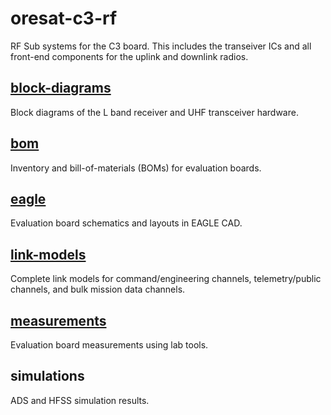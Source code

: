 # oresat-c3-rf
RF Sub systems for the C3 board.  This includes the transeiver ICs and all front-end components for the uplink and downlink radios.

## [block-diagrams](block-diagrams)
Block diagrams of the L band receiver and UHF transceiver hardware.

## [bom](bom)
Inventory and bill-of-materials (BOMs) for evaluation boards.

## [eagle](eagle)
Evaluation board schematics and layouts in EAGLE CAD.

## [link-models](link-models)
Complete link models for command/engineering channels, telemetry/public channels, and bulk mission data channels.

## [measurements](measurements)
Evaluation board measurements using lab tools.

## simulations
ADS and HFSS simulation results.
